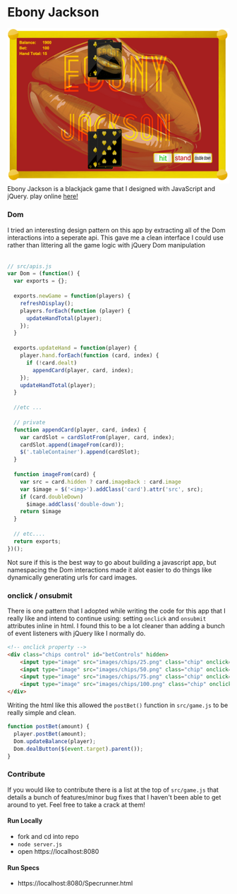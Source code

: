 # Ebony Jackson

![game screenshot](/images/screenshot.png)
Ebony Jackson is a blackjack game that I designed with JavaScript and jQuery. play online [here!](https://ebony-jackson.herokuapp.com)


### Dom
I tried an interesting design pattern on this app by extracting all of the Dom interactions into a seperate api. This gave me a clean interface I could use rather than littering all the game logic with jQuery Dom manipulation

```javascript

// src/apis.js
var Dom = (function() {
  var exports = {};

  exports.newGame = function(players) {
    refreshDisplay();
    players.forEach(function (player) {
      updateHandTotal(player);
    });
  }
  
  exports.updateHand = function(player) {
    player.hand.forEach(function (card, index) {
      if (!card.dealt)
        appendCard(player, card, index);
    });
    updateHandTotal(player);
  }
  
  //etc ...
  
  // private
  function appendCard(player, card, index) {
    var cardSlot = cardSlotFrom(player, card, index);
    cardSlot.append(imageFrom(card));
    $('.tableContainer').append(cardSlot);
  }
  
  function imageFrom(card) {
    var src = card.hidden ? card.imageBack : card.image
    var $image = $('<img>').addClass('card').attr('src', src);
    if (card.doubleDown)
      $image.addClass('double-down');
    return $image
  }
  
  // etc....
  return exports;
})();
```
Not sure if this is the best way to go about building a javascript app, but namespacing the Dom interactions made it alot easier to do things like dynamically generating urls for card images.


### onclick / onsubmit

There is one pattern that I adopted while writing the code for this app that I really like and intend to continue using: setting `onclick` and `onsubmit` attributes inline in html. I found this to be a lot cleaner than adding a bunch of event listeners with jQuery like I normally do.

```html
<!-- onclick property -->
<div class="chips control" id="betControls" hidden>
    <input type="image" src="images/chips/25.png" class="chip" onclick="postBet(25)">
    <input type="image" src="images/chips/50.png" class="chip" onclick="postBet(50)">
    <input type="image" src="images/chips/75.png" class="chip" onclick="postBet(75)">
    <input type="image" src="images/chips/100.png" class="chip" onclick="postBet(100)">
</div>
```
Writing the html like this allowed the `postBet()` function in `src/game.js` to be really simple and clean.
```javascript
function postBet(amount) {
  player.postBet(amount);
  Dom.updateBalance(player);
  Dom.dealButton($(event.target).parent());
}
```

### Contribute

If you would like to contribute there is a list at the top of `src/game.js` that details a bunch of features/minor bug fixes that I haven't been able to get around to yet. Feel free to take a crack at them!

#### Run Locally

+ fork and cd into repo
+ `node server.js`
+ open https://localhost:8080

#### Run Specs

+ https://localhost:8080/Specrunner.html
